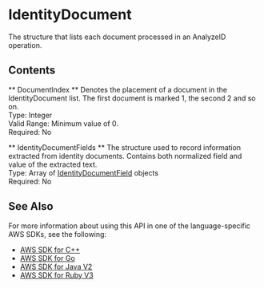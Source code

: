 # IdentityDocument<a name="API_IdentityDocument"></a>

The structure that lists each document processed in an AnalyzeID operation\.

## Contents<a name="API_IdentityDocument_Contents"></a>

 ** DocumentIndex **   <a name="Textract-Type-IdentityDocument-DocumentIndex"></a>
Denotes the placement of a document in the IdentityDocument list\. The first document is marked 1, the second 2 and so on\.  
Type: Integer  
Valid Range: Minimum value of 0\.  
Required: No

 ** IdentityDocumentFields **   <a name="Textract-Type-IdentityDocument-IdentityDocumentFields"></a>
The structure used to record information extracted from identity documents\. Contains both normalized field and value of the extracted text\.  
Type: Array of [IdentityDocumentField](API_IdentityDocumentField.md) objects  
Required: No

## See Also<a name="API_IdentityDocument_SeeAlso"></a>

For more information about using this API in one of the language\-specific AWS SDKs, see the following:
+  [AWS SDK for C\+\+](https://docs.aws.amazon.com/goto/SdkForCpp/textract-2018-06-27/IdentityDocument) 
+  [AWS SDK for Go](https://docs.aws.amazon.com/goto/SdkForGoV1/textract-2018-06-27/IdentityDocument) 
+  [AWS SDK for Java V2](https://docs.aws.amazon.com/goto/SdkForJavaV2/textract-2018-06-27/IdentityDocument) 
+  [AWS SDK for Ruby V3](https://docs.aws.amazon.com/goto/SdkForRubyV3/textract-2018-06-27/IdentityDocument) 